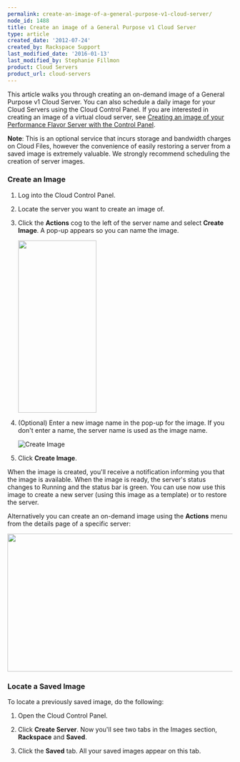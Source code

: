 ```yaml
---
permalink: create-an-image-of-a-general-purpose-v1-cloud-server/
node_id: 1488
title: Create an image of a General Purpose v1 Cloud Server
type: article
created_date: '2012-07-24'
created_by: Rackspace Support
last_modified_date: '2016-01-13'
last_modified_by: Stephanie Fillmon
product: Cloud Servers
product_url: cloud-servers
---
```


This article walks you through creating an on-demand image of a General
Purpose v1 Cloud Server. You can also schedule a daily image for your
Cloud Servers using the Cloud Control Panel. If you are interested in
creating an image of a virtual cloud server, see [Creating an image of your Performance Flavor Server with the Control Panel](/how-to/create-an-image-of-a-server-and-restore-a-server-from-a-saved-image).

**Note**: This is an optional service that incurs storage and bandwidth
charges on Cloud Files, however the convenience of easily restoring a
server from a saved image is extremely valuable. We strongly recommend
scheduling the creation of server images.

### Create an Image

1.  Log into the Cloud Control Panel.

2.  Locate the server you want to create an image of.

3.  Click the **Actions** cog to the left of the server name and
    select **Create Image**. A pop-up appears so you can name the image.

    <img src="https://8026b2e3760e2433679c-fffceaebb8c6ee053c935e8915a3fbe7.ssl.cf2.rackcdn.com/field/image/CreateImage.png" width="175" height="386" />

4.  (Optional) Enter a new image name in the pop-up for the image. If
    you don't enter a name, the server name is used as the image name.

    <img src="http://c691244.r44.cf2.rackcdn.com/On-Demand%20Image.png" alt="Create Image" />

5.  Click **Create Image**.

When the image is created, you'll receive a notification informing you
that the image is available. When the image is ready, the server's
status changes to Running and the status bar is green. You can use now
use this image to create a new server (using this image as a template)
or to restore the server.

Alternatively you can create an on-demand image using
the **Actions** menu from the details page of a specific server:

<img src="https://8026b2e3760e2433679c-fffceaebb8c6ee053c935e8915a3fbe7.ssl.cf2.rackcdn.com/field/image/ImageMenu2.png" width="546" height="309" />

### Locate a Saved Image

To locate a previously saved image, do the following:

1.  Open the Cloud Control Panel.

2.  Click **Create Server**. Now you'll see two tabs in the Images
    section, **Rackspace** and **Saved**.

3.  Click the **Saved** tab. All your saved images appear on this tab.
